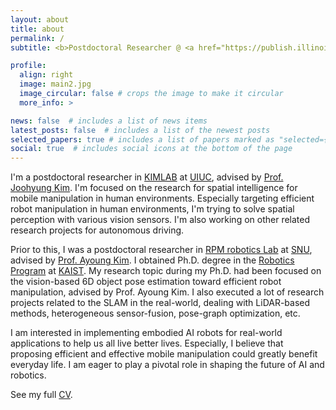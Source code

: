 ```yaml
---
layout: about
title: about
permalink: /
subtitle: <b>Postdoctoral Researcher @ <a href="https://publish.illinois.edu/kimlab2020/">Kinetic Intelligent Machine LAB</a> at <a href="https://illinois.edu/">UIUC</a></b> 

profile:
  align: right
  image: main2.jpg
  image_circular: false # crops the image to make it circular
  more_info: >

news: false  # includes a list of news items
latest_posts: false  # includes a list of the newest posts
selected_papers: true # includes a list of papers marked as "selected={true}"
social: true  # includes social icons at the bottom of the page
---
```


I'm a postdoctoral researcher in [KIMLAB](https://publish.illinois.edu/kimlab2020/) at [UIUC](https://illinois.edu/), advised by [Prof. Joohyung Kim](https://publish.illinois.edu/kimlab2020/). I'm focused on the research for spatial intelligence for mobile manipulation in human environments. Especially targeting efficient robot manipulation in human environments, I'm trying to solve spatial perception with various vision sensors. I'm also working on other related research projects for autonomous driving.

Prior to this, I was a postdoctoral researcher in [RPM robotics Lab](https://rpm.snu.ac.kr) at [SNU](https://www.snu.ac.kr), advised by [Prof. Ayoung Kim](https://ayoungk.github.io/). I obtained Ph.D. degree in the [Robotics Program](https://robots.kaist.ac.kr/) at [KAIST](https://www.kaist.ac.kr/). My research topic during my Ph.D. had been focused on the vision-based 6D object pose estimation toward efficient robot manipulation, advised by Prof. Ayoung Kim. I also executed a lot of research projects related to the SLAM in the real-world, dealing with LiDAR-based methods, heterogeneous sensor-fusion, pose-graph optimization, etc.

I am interested in implementing embodied AI robots for real-world applications to help us all live better lives. Especially, I believe that proposing efficient and effective mobile manipulation could greatly benefit everyday life. I am eager to play a pivotal role in shaping the future of AI and robotics.

 See my full [CV](/cv/).

